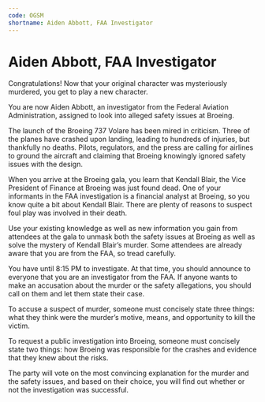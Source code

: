 ```yaml
---
code: OGSM
shortname: Aiden Abbott, FAA Investigator
---
```


# Aiden Abbott, FAA Investigator

Congratulations! Now that your original character was mysteriously murdered, you get to play a new character.

You are now Aiden Abbott, an investigator from the Federal Aviation Administration, assigned to look into alleged safety issues at Broeing.

The launch of the Broeing 737 Volare has been mired in criticism. Three of the planes have crashed upon landing, leading to hundreds of injuries, but thankfully no deaths. Pilots, regulators, and the press are calling for airlines to ground the aircraft and claiming that Broeing knowingly ignored safety issues with the design.

When you arrive at the Broeing gala, you learn that Kendall Blair, the Vice President of Finance at Broeing was just found dead. One of your informants in the FAA investigation is a financial analyst at Broeing, so you know quite a bit about Kendall Blair. There are plenty of reasons to suspect foul play was involved in their death.

Use your existing knowledge as well as new information you gain from attendees at the gala to unmask both the safety issues at Broeing as well as solve the mystery of Kendall Blair’s murder. Some attendees are already aware that you are from the FAA, so tread carefully.

You have until <span data-relativeminutes="105">8:15</span> PM to investigate. At that time, you should announce to everyone that you are an investigator from the FAA. If anyone wants to make an accusation about the murder or the safety allegations, you should call on them and let them state their case.

To accuse a suspect of murder, someone must concisely state three things: what they think were the murder’s motive, means, and opportunity to kill the victim.

To request a public investigation into Broeing, someone must concisely state two things: how Broeing was responsible for the crashes and evidence that they knew about the risks.

The party will vote on the most convincing explanation for the murder and the safety issues, and based on their choice, you will find out whether or not the investigation was successful.
